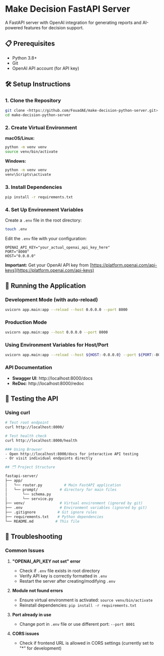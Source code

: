 # Make Decision FastAPI Server 

A FastAPI server with OpenAI integration for generating reports and AI-powered features for decision support.

## 📋 Prerequisites

- Python 3.8+
- Git
- OpenAI API account (for API key)

## 🛠️ Setup Instructions

### 1. Clone the Repository

```bash
git clone <https://github.com/FouadAE/make-decision-python-server.git>
cd make-decision-python-server
```

### 2. Create Virtual Environment

**macOS/Linux:**
```bash
python -m venv venv
source venv/bin/activate
```

**Windows:**
```bash
python -m venv venv
venv\Scripts\activate
```

### 3. Install Dependencies

```bash
pip install -r requirements.txt
```

### 4. Set Up Environment Variables

Create a `.env` file in the root directory:

```bash
touch .env
```

Edit the `.env` file with your configuration:

```env
OPENAI_API_KEY="your_actual_openai_api_key_here"
PORT="8000"
HOST="0.0.0.0"
```

**Important:** Get your OpenAI API key from [https://platform.openai.com/api-keys](https://platform.openai.com/api-keys)

## 🚀 Running the Application

### Development Mode (with auto-reload)

```bash
uvicorn app.main:app --reload --host 0.0.0.0 --port 8000
```

### Production Mode

```bash
uvicorn app.main:app --host 0.0.0.0 --port 8000
```

### Using Environment Variables for Host/Port

```bash
uvicorn app.main:app --reload --host ${HOST:-0.0.0.0} --port ${PORT:-8000}
```

### API Documentation
- **Swagger UI**: http://localhost:8000/docs
- **ReDoc**: http://localhost:8000/redoc

## 🧪 Testing the API

### Using curl
```bash
# Test root endpoint
curl http://localhost:8000/

# Test health check
curl http://localhost:8000/health

### Using Browser
- Open http://localhost:8000/docs for interactive API testing
- Or visit individual endpoints directly

## 🗂️ Project Structure

```
```bash
fastapi-server/
├── app/
│   └── router.py          # Main FastAPI application
│   └── prompt/          # directory for main files
│       └── schema.py          
│       └── service.py         
├── venv/                # Virtual environment (ignored by git)
├── .env                 # Environment variables (ignored by git)
├── .gitignore          # Git ignore rules
├── requirements.txt    # Python dependencies
└── README.md          # This file
```

## 🔧 Troubleshooting

### Common Issues

1. **"OPENAI_API_KEY not set" error**
   - Check if `.env` file exists in root directory
   - Verify API key is correctly formatted in `.env`
   - Restart the server after creating/modifying `.env`

2. **Module not found errors**
   - Ensure virtual environment is activated: `source venv/bin/activate`
   - Reinstall dependencies: `pip install -r requirements.txt`

3. **Port already in use**
   - Change port in `.env` file or use different port: `--port 8001`

4. **CORS issues**
   - Check if frontend URL is allowed in CORS settings (currently set to "*" for development)
